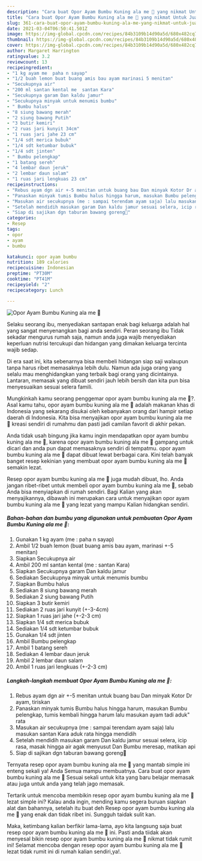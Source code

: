 ```yaml
---
description: "Cara buat Opor Ayam Bumbu Kuning ala me 🥰 yang nikmat Untuk Jualan"
title: "Cara buat Opor Ayam Bumbu Kuning ala me 🥰 yang nikmat Untuk Jualan"
slug: 361-cara-buat-opor-ayam-bumbu-kuning-ala-me-yang-nikmat-untuk-jualan
date: 2021-03-04T06:50:41.501Z
image: https://img-global.cpcdn.com/recipes/84b3109b14d90a5d/680x482cq70/opor-ayam-bumbu-kuning-ala-me-🥰-foto-resep-utama.jpg
thumbnail: https://img-global.cpcdn.com/recipes/84b3109b14d90a5d/680x482cq70/opor-ayam-bumbu-kuning-ala-me-🥰-foto-resep-utama.jpg
cover: https://img-global.cpcdn.com/recipes/84b3109b14d90a5d/680x482cq70/opor-ayam-bumbu-kuning-ala-me-🥰-foto-resep-utama.jpg
author: Margaret Harrington
ratingvalue: 3.2
reviewcount: 13
recipeingredient:
- "1 kg ayam me  paha n sayap"
- "1/2 buah lemon buat buang amis bau ayam marinasi 5 menitan"
- "Secukupnya air"
- "200 ml santan kental me  santan Kara"
- "Secukupnya garam Dan kaldu jamur"
- "Secukupnya minyak untuk menumis bumbu"
- " Bumbu halus"
- "8 siung bawang merah"
- "2 siung bawang Putih"
- "3 butir kemiri"
- "2 ruas jari kunyit 34cm"
- "1 ruas jari jahe 23 cm"
- "1/4 sdt merica bubuk"
- "1/4 sdt ketumbar bubuk"
- "1/4 sdt jinten"
- " Bumbu pelengkap"
- "1 batang sereh"
- "4 lembar daun jeruk"
- "2 lembar daun salam"
- "1 ruas jari lengkuas 23 cm"
recipeinstructions:
- "Rebus ayam dgn air +-5 menitan untuk buang bau Dan minyak Kotor Dr ayam, tiriskan"
- "Panaskan minyak tumis Bumbu halus hingga harum, masukan Bumbu pelengkap, tumis kembali hingga harum lalu masukan ayam tadi aduk&#34; rata"
- "Masukan air secukupnya (me : sampai terendam ayam saja) lalu masukan santan Kara aduk rata hingga mendidih"
- "Setelah mendidih masukan garam Dan kaldu jamur sesuai selera, icip rasa, masak hingga air agak menyusut Dan Bumbu meresap, matikan api"
- "Siap di sajikan dgn taburan bawang goreng🤤"
categories:
- Resep
tags:
- opor
- ayam
- bumbu

katakunci: opor ayam bumbu 
nutrition: 189 calories
recipecuisine: Indonesian
preptime: "PT30M"
cooktime: "PT41M"
recipeyield: "2"
recipecategory: Lunch

---
```



![Opor Ayam Bumbu Kuning ala me 🥰](https://img-global.cpcdn.com/recipes/84b3109b14d90a5d/680x482cq70/opor-ayam-bumbu-kuning-ala-me-🥰-foto-resep-utama.jpg)

Selaku seorang ibu, menyediakan santapan enak bagi keluarga adalah hal yang sangat menyenangkan bagi anda sendiri. Peran seorang ibu Tidak sekadar mengurus rumah saja, namun anda juga wajib menyediakan keperluan nutrisi tercukupi dan hidangan yang dimakan keluarga tercinta wajib sedap.

Di era  saat ini, kita sebenarnya bisa membeli hidangan siap saji walaupun tanpa harus ribet memasaknya lebih dulu. Namun ada juga orang yang selalu mau menghidangkan yang terbaik bagi orang yang dicintainya. Lantaran, memasak yang dibuat sendiri jauh lebih bersih dan kita pun bisa menyesuaikan sesuai selera famili. 



Mungkinkah kamu seorang penggemar opor ayam bumbu kuning ala me 🥰?. Asal kamu tahu, opor ayam bumbu kuning ala me 🥰 adalah makanan khas di Indonesia yang sekarang disukai oleh kebanyakan orang dari hampir setiap daerah di Indonesia. Kita bisa menyajikan opor ayam bumbu kuning ala me 🥰 kreasi sendiri di rumahmu dan pasti jadi camilan favorit di akhir pekan.

Anda tidak usah bingung jika kamu ingin mendapatkan opor ayam bumbu kuning ala me 🥰, karena opor ayam bumbu kuning ala me 🥰 gampang untuk dicari dan anda pun dapat memasaknya sendiri di tempatmu. opor ayam bumbu kuning ala me 🥰 dapat dibuat lewat berbagai cara. Kini telah banyak banget resep kekinian yang membuat opor ayam bumbu kuning ala me 🥰 semakin lezat.

Resep opor ayam bumbu kuning ala me 🥰 juga mudah dibuat, lho. Anda jangan ribet-ribet untuk membeli opor ayam bumbu kuning ala me 🥰, sebab Anda bisa menyiapkan di rumah sendiri. Bagi Kalian yang akan menyajikannya, dibawah ini merupakan cara untuk menyajikan opor ayam bumbu kuning ala me 🥰 yang lezat yang mampu Kalian hidangkan sendiri.

<!--inarticleads1-->

##### Bahan-bahan dan bumbu yang digunakan untuk pembuatan Opor Ayam Bumbu Kuning ala me 🥰:

1. Gunakan 1 kg ayam (me : paha n sayap)
1. Ambil 1/2 buah lemon (buat buang amis bau ayam, marinasi +-5 menitan)
1. Siapkan Secukupnya air
1. Ambil 200 ml santan kental (me : santan Kara)
1. Siapkan Secukupnya garam Dan kaldu jamur
1. Sediakan Secukupnya minyak untuk menumis bumbu
1. Siapkan  Bumbu halus
1. Sediakan 8 siung bawang merah
1. Sediakan 2 siung bawang Putih
1. Siapkan 3 butir kemiri
1. Sediakan 2 ruas jari kunyit (+-3-4cm)
1. Siapkan 1 ruas jari jahe (+-2-3 cm)
1. Siapkan 1/4 sdt merica bubuk
1. Sediakan 1/4 sdt ketumbar bubuk
1. Gunakan 1/4 sdt jinten
1. Ambil  Bumbu pelengkap
1. Ambil 1 batang sereh
1. Sediakan 4 lembar daun jeruk
1. Ambil 2 lembar daun salam
1. Ambil 1 ruas jari lengkuas (+-2-3 cm)




<!--inarticleads2-->

##### Langkah-langkah membuat Opor Ayam Bumbu Kuning ala me 🥰:

1. Rebus ayam dgn air +-5 menitan untuk buang bau Dan minyak Kotor Dr ayam, tiriskan
1. Panaskan minyak tumis Bumbu halus hingga harum, masukan Bumbu pelengkap, tumis kembali hingga harum lalu masukan ayam tadi aduk&#34; rata
1. Masukan air secukupnya (me : sampai terendam ayam saja) lalu masukan santan Kara aduk rata hingga mendidih
1. Setelah mendidih masukan garam Dan kaldu jamur sesuai selera, icip rasa, masak hingga air agak menyusut Dan Bumbu meresap, matikan api
1. Siap di sajikan dgn taburan bawang goreng🤤




Ternyata resep opor ayam bumbu kuning ala me 🥰 yang mantab simple ini enteng sekali ya! Anda Semua mampu membuatnya. Cara buat opor ayam bumbu kuning ala me 🥰 Sesuai sekali untuk kita yang baru belajar memasak atau juga untuk anda yang telah jago memasak.

Tertarik untuk mencoba membikin resep opor ayam bumbu kuning ala me 🥰 lezat simple ini? Kalau anda ingin, mending kamu segera buruan siapkan alat dan bahannya, setelah itu buat deh Resep opor ayam bumbu kuning ala me 🥰 yang enak dan tidak ribet ini. Sungguh taidak sulit kan. 

Maka, ketimbang kalian berfikir lama-lama, ayo kita langsung saja buat resep opor ayam bumbu kuning ala me 🥰 ini. Pasti anda tiidak akan menyesal bikin resep opor ayam bumbu kuning ala me 🥰 nikmat tidak rumit ini! Selamat mencoba dengan resep opor ayam bumbu kuning ala me 🥰 lezat tidak rumit ini di rumah kalian sendiri,ya!.


